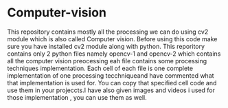 # Computer-vision
This repository contains mostly all the processing we can do using cv2 module which is also called Computer vision. Before using this code make sure you have installed cv2 module along with python. This reporitory contains only 2 python files namely opencv-1 and opencv-2 which contains all the computer vision preocessing eah file contains some processing techniques implementation. Each cell of each file is one complete implementation of one processing tecchniqueand have commented what that implementation is used for. You can copy that specified cell code and use them in your projeccts.I have also given images and videos i used for those implementation , you can use them as well.
